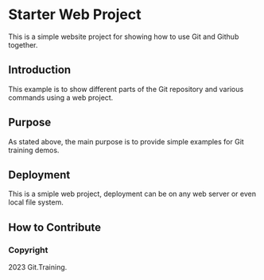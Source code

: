 # Starter Web Project

This is a simple website project for showing how to use Git and Github together.

## Introduction

This example is to show different parts of the Git repository and various commands using a web project.

## Purpose

As stated above, the main purpose is to provide simple examples for Git training demos.

## Deployment

This is a smiple web project, deployment can be on any web server or even local file system.

## How to Contribute


### Copyright

2023 Git.Training.